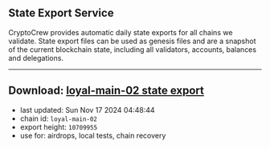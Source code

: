 ## State Export Service
CryptoCrew provides automatic daily state exports for all chains we validate. State export files can be used as genesis files and are a snapshot of the current blockchain state, including all validators, accounts, balances and delegations.

---
**Download: [loyal-main-02 state export](https://dl-eu2.ccvalidators.com/SERVICE/loyal/loyal-main-02_export_10709955.json)**
---

- last updated: Sun Nov 17 2024 04:48:44
- chain id: `loyal-main-02`
- export height: `10709955`
- use for: airdrops, local tests, chain recovery
